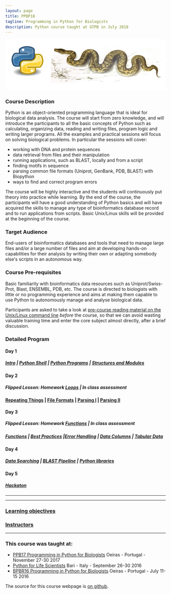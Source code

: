 ```yaml
---
layout: page
title: PPBP18
tagline: Programming in Python for Biologists
description: Python course taught at GTPB in July 2018
---
```


![python](assets/img/ppb.jpg)

### Course Description

Python is an object-oriented programming language that is ideal for biological data analysis. The course will start from zero knowledge, and will introduce the participants to all the basic concepts of Python such as calculating, organizing data, reading and writing files, program logic and writing larger programs. All the examples and practical sessions will focus on solving biological problems. In particular the sessions will cover:

+ working with DNA and protein sequences
+ data retrieval from files and their manipulation
+ running applications, such as BLAST, locally and from a script
+ finding motifs in sequence
+ parsing common file formats (Uniprot, GenBank, PDB, BLAST) with Biopython
+ ways to find and correct program errors

The course will be highly interactive and the students will continuously put theory into practice while learning. By the end of the course, the participants will have a good understanding of Python basics and will have acquired the skills to manage any type of bioinformatics database record and to run applications from scripts. Basic Unix/Linux skills will be provided at the beginning of the course.


### Target Audience
End-users of bioinformatics databases and tools that need to manage large files and/or a large number of files and aim at developing hands-on capabilities for their analysis by writing their own or adapting somebody else's scripts in an autonomous way.


### Course Pre-requisites
Basic familiarity with bioinformatics data resources such as Uniprot/Swiss-Prot, Blast, ENSEMBL, PDB, etc. The course is directed to biologists with little or no programming experience and aims at making them capable to use Python to autonomously manage and analyse biological data.


Participants are asked to take a look at [pre-course reading material on the Unix/Linux command line](https://rawgit.com/BioinformaticsTraining/Critical-Guides/gh-pages/HTML/Flip_Day0.html) *before* the course, so that we can avoid wasting valuable training time and enter the core subject almost directly, after a brief discussion.



### Detailed Program


#### Day 1
##### [Intro](assets/1_intro.md) | [Python Shell](assets/2_pythonshell.md) | [Python Programs](assets/3_PythonPrograms.md) | [Structures and Modules](assets/4_PythonStructureModulesImport.md)


#### Day 2

<!-- -->

##### Flipped Lesson: Homework [Loops](https://rawgit.com/BioinformaticsTraining/Critical-Guides/gh-pages/HTML/Flip_Day1.html) | In class assessment

#### [Repeating Things](assets/RepeatingThings.md) | [File Formats](assets/5_FileFormats.md) | [Parsing I](assets/6_Parsing-Theory-I.md) | [Parsing II](assets/7_Parsing-Theory-II.md)  


#### Day 3

##### Flipped Lesson: Homework [Functions](https://rawgit.com/BioinformaticsTraining/Critical-Guides/gh-pages/HTML/Flip_Day2.html)  | In class assessment

##### [Functions](assets/8_functions.md) | [Best Practices](assets/9_BestPracticesInProgramming.md) |[Error Handling](assets/10_ErrorHandling.md) | [Data Columns](assets/11_DataColumns.md) | [Tabular Data](assets/12_TabularData.md)


#### Day 4
##### [Data Searching](assets/13_DataSearching.md) | [BLAST Pipeline](assets/15_Running-BLAST_sys.argv.md) | [Python libraries](assets/16_tasks.md)

#### Day 5
##### [Hackaton](assets/HACKATHON_TASKS.md)

---

---

### [Learning objectives](pages/learning_objective.html)

### [Instructors](pages/instructors.html)

---


### This course was taught at:

- [PPB17 Programming in Python for Biologists](ftp://gtpb.igc.gulbenkian.pt/bicourses/2017/PPB17/index.html) Oeiras - Portugal -  November 27-30 2017
- [Python for Life Scientists](https://elixir-iib-training.github.io/website/docs/programme2016_copy.html) Bari - Italy - September 26-30 2016
- [BPBR16 Programming in Python for Biologists](http://gtpb.igc.gulbenkian.pt/bicourses/BPBR16/) Oeiras - Portugal - July 11-15 2016

The source for this course webpage is [on github](https://github.com/GTPB/Web_course_template).
